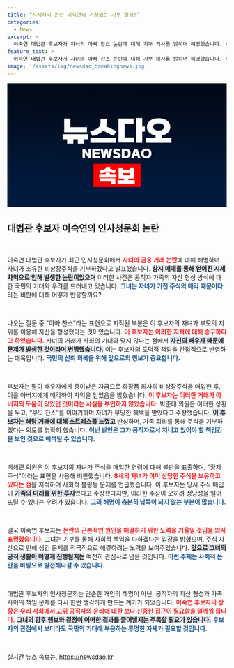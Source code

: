 ```yaml
---
title: “시세차익 논란 이숙연의 거침없는 기부 결심!”
categories:
  - News
excerpt: >
  이숙연 대법관 후보자가 자녀의 아빠 찬스 논란에 대해 기부 의사를 밝히며 해명했습니다. 비상장주식 시세 차익 문제로 국민의 눈높이에 부합하지 않은 점을 사과하고, 주식을 모두 어려운 이웃에게 나누기로 결정한 그의 말은 뜨거운 이목을 끌고 있습니다.
feature_text: >
  이숙연 대법관 후보자가 자녀의 아빠 찬스 논란에 대해 기부 의사를 밝히며 해명했습니다. 비상장주식 시세 차익 문제로 국민의 눈높이에 부합하지 않은 점을 사과하고, 주식을 모두 어려운 이웃에게 나누기로 결정한 그의 말은 뜨거운 이목을 끌고 있습니다.
image: '/assets/img/newsdao_breakingnews.jpg'
---
```


<p><img src="/assets/img/newsdao_breakingnews.jpg" alt="bookingtag 속보" /></p>

<h2 data-ke-size="size26">대법관 후보자 이숙연의 인사청문회 논란</h2>

<p data-ke-size="size16">&nbsp;</p>

<p>이숙연 대법관 후보자가 최근 인사청문회에서 <b><span style="color: #ee2323;">자녀의 금융 거래 논란</span></b>에 대해 해명하며 자녀가 소유한 비상장주식을 기부하겠다고 발표했습니다. <b><span style="background-color: #21538527;">상시 매매를 통해 얻어진 시세 차익으로 인해 발생한 논란이었으며</span></b> 이러한 사건은 공직자 가족의 자산 형성 방식에 대한 국민의 기대와 우려를 드러내고 있습니다. <b><span style="color: #1a5490;">그녀는 자녀가 가진 주식의 매각 때문이다</span></b>라는 비판에 대해 어떻게 반응할까요?</p>

<p data-ke-size="size16">&nbsp;</p>

<p>나오는 질문 중 "아빠 찬스"라는 표현으로 지적된 부분은 이 후보자의 자녀가 부모의 지위를 이용해 자산을 형성했다는 것이었습니다. <b><span style="color: #ee2323;">이 후보자는 이러한 지적에 대해 송구하다고 하였습니다.</span></b> 자녀의 거래가 사회의 기대와 맞지 않다는 점에서 <b><span style="background-color: #21538527;">자신의 배우자 때문에 문제가 발생한 것이라며 변명했습니다.</span></b> 이는 후보자의 도덕적 책임을 간접적으로 반영하는 대목입니다. <b><span style="color: #1a5490;">국민의 신뢰 회복을 위해 앞으로의 행보가 중요합니다.</span></b></p>

<p data-ke-size="size16">&nbsp;</p>

<p>후보자는 딸이 배우자에게 증여받은 자금으로 화장품 회사의 비상장주식을 매입한 후, 이를 아버지에게 매각하여 차익을 얻었음을 밝혔습니다. <b><span style="color: #ee2323;">이 후보자는 이러한 거래가 아버지의 도움이 있었던 것이라는 사실을 부인하지 않았습니다.</span></b> 박준태 의원은 이러한 상황을 두고, “부모 찬스”를 이야기하며 자녀가 부당한 혜택을 받았다고 주장했습니다. <b><span style="background-color: #21538527;">이 후보자는 해당 거래에 대해 스트레스를 느꼈고</span></b> 반성하며, 가족 회의를 통해 주식을 기부하겠다는 의도를 명확히 했습니다. <b><span style="color: #1a5490;">이번 발언은 그가 공직자로서 지니고 있어야 할 책임감을 보인 것으로 해석될 수 있습니다.</span></b></p>

<p data-ke-size="size16">&nbsp;</p>

<p>백혜련 의원은 이 후보자의 자녀가 주식을 매입한 연령에 대해 불만을 표출하며, "황제 주식"이라는 표현을 사용해 비판했습니다. <b><span style="color: #ee2323;">8세의 자녀가 이미 상당한 주식을 보유하고 있다는 점</span></b>을 지적하며 사회적 불평등 문제를 언급했습니다. 이 후보자는 당시 주식 매입이 <b><span style="background-color: #21538527;">가족의 미래를 위한 투자</span></b>였다고 주장했다지만, 이러한 주장이 오히려 정당성을 떨어뜨릴 수 있다는 우려가 있습니다. <b><span style="color: #1a5490;">그의 해명이 충분히 납득이 되지 않는 부분이 많습니다.</span></b></p>

<p data-ke-size="size16">&nbsp;</p>

<p>결국 이숙연 후보자는 <b><span style="color: #ee2323;">논란의 근본적인 원인을 해결하기 위한 노력을 기울일 것임을 의사 표명했습니다.</span></b> 그녀는 기부를 통해 사회적 책임을 다하겠다는 입장을 밝혔으며, 주식 자산으로 인해 생긴 문제를 적극적으로 해결하려는 노력을 보여주었습니다. <b><span style="background-color: #21538527;">앞으로 그녀의 공직 생활이 어떻게 진행될지는</span></b> 여전히 관심사로 남을 것입니다. <b><span style="color: #1a5490;">이런 주제는 사회적 논란을 바탕으로 발전해나갈 수 있습니다.</span></b></p>

<p data-ke-size="size16">&nbsp;</p>

<p>대법관 후보자의 인사청문회는 단순한 개인의 해명이 아닌, 공직자의 자산 형성과 가족 사이의 책임 문제를 다시 한번 생각하게 만드는 계기가 되었습니다. <b><span style="color: #ee2323;">이숙연 후보자의 상황은 우리 사회에서 고위 공직자의 윤리에 대한 보다 신중한 접근이 필요함을 일깨워 줍니다.</span></b> <b><span style="background-color: #21538527;">그녀의 향후 행보와 결정이 어떠한 결과를 끌어낼지는 주목할 필요가 있습니다.</span></b> <b><span style="color: #1a5490;">후보자의 관점에서 보더라도 국민의 기대에 부응하는 투명한 자세가 필요할 것입니다.</span></b></p>

<p data-ke-size="size16">&nbsp;</p>
실시간 뉴스 속보는, <a href="https://newsdao.kr" rel="dofollow">https://newsdao.kr</a>


